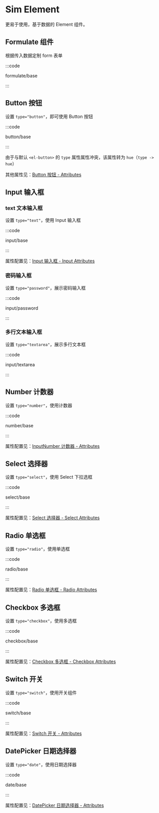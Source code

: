 # Sim Element

更易于使用，基于数据的 Element 组件。

## Formulate 组件

根据传入数据定制 form 表单

<s-demo :component="FormulateBase" />

:::code

formulate/base

:::

## Button 按钮

设置 `type="button"`，即可使用 Button 按钮

<s-demo :component="ButtonBase" />

:::code

button/base

:::

由于与默认 `<el-button>` 的 `type` 属性属性冲突，该属性转为 `hue`（`type -> hue`）

其他属性见：[Button 按钮 - Attributes](https://element.eleme.cn/#/zh-CN/component/button#attributes)

## Input 输入框

### text 文本输入框

设置 `type="text"`，使用 Input 输入框

<s-demo :component="InputBase" />

:::code

input/base

:::

属性配置见：[Input 输入框 - Input Attributes](https://element.eleme.cn/#/zh-CN/component/input#input-attributes)

### 密码输入框

设置 `type="password"`，展示密码输入框

<s-demo :component="InputPassword" />

:::code

input/password

:::

### 多行文本输入框

设置 `type="textarea"`，展示多行文本框

<s-demo :component="InputTextarea" />

:::code

input/textarea

:::


## Number 计数器

设置 `type="number"`，使用计数器

<s-demo :component="NumberBase" />

:::code

number/base

:::

属性配置见：[InputNumber 计数器 - Attributes](https://element.eleme.cn/#/zh-CN/component/input-number#attributes)

## Select 选择器

设置 `type="select"`，使用 Select 下拉选框

<s-demo :component="SelectBase" />

:::code

select/base

:::

属性配置见：[Select 选择器 - Select Attributes](https://element.eleme.io/#/zh-CN/component/select#select-attributes)

## Radio 单选框

设置 `type="radio"`，使用单选框

<s-demo :component="RadioBase" />

:::code

radio/base

:::

属性配置见：[Radio 单选框 - Radio Attributes](https://element.eleme.io/#/zh-CN/component/radio#radio-attributes)

## Checkbox 多选框

设置 `type="checkbox"`，使用多选框

<s-demo :component="CheckboxBase" />

:::code

checkbox/base

:::

属性配置见：[Checkbox 多选框 - Checkbox Attributes](https://element.eleme.io/#/zh-CN/component/checkbox#checkbox-attributes)


## Switch 开关

设置 `type="switch"`，使用开关组件

<s-demo :component="SwitchBase" />

:::code

switch/base

:::

属性配置见：[Switch 开关 - Attributes](https://element.eleme.io/#/zh-CN/component/select#select-attributes)

## DatePicker 日期选择器

设置 `type="date"`，使用日期选择器

<s-demo :component="DateBase" />

:::code

date/base

:::

属性配置见：[DatePicker 日期选择器 - Attributes](https://element.eleme.io/#/zh-CN/component/date-picker#attributes)

<script setup>
import FormulateBase from 'src/examples/formulate/base.vue'
import ButtonBase from 'src/examples/button/base.vue'
import InputBase from 'src/examples/input/base.vue'
import InputPassword from 'src/examples/input/password.vue'
import InputTextarea from 'src/examples/input/textarea.vue'
import NumberBase from 'src/examples/number/base.vue'
import SelectBase from 'src/examples/select/base.vue'
import RadioBase from 'src/examples/radio/base.vue'
import CheckboxBase from 'src/examples/checkbox/base.vue'
import SwitchBase from 'src/examples/switch/base.vue'
import DateBase from 'src/examples/date/base.vue'
</script>
